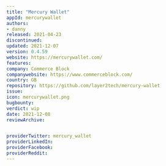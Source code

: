 ```yaml
---
title: "Mercury Wallet"
appId: mercurywallet
authors:
- danny
released: 2021-04-23
discontinued: 
updated: 2021-12-07
version: 0.4.59
website: https://mercurywallet.com/
features:
company: Commerce Block
companywebsite: https://www.commerceblock.com/
country: GB
repository: https://github.com/layer2tech/mercury-wallet
issue: 
icon: mercurywallet.png
bugbounty: 
verdict: wip
date: 2021-12-08
reviewArchive:


providerTwitter: mercury_wallet
providerLinkedIn: 
providerFacebook: 
providerReddit: 
---
```









